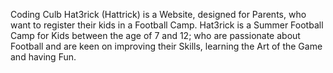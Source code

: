 Coding Culb
Hat3rick (Hattrick) is a Website, designed for Parents, who want to register their kids in a Football Camp. Hat3rick is a Summer Football Camp for Kids between the age of 7 and 12; who are passionate about Football and are keen on improving their Skills, learning the Art of the Game and having Fun.
